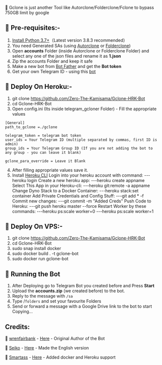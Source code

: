 🔷 Gclone is just another Tool like Autorclone/Folderclone/Fclone to bypass 750GB limit by google

## 📗 Pre-requisites:-
1. [Install Python 3.7+](https://www.python.org/downloads/)（Latest version 3.8.3 recommended）
2. You need Generated SAs (using [Autorclone](https://github.com/xyou365/AutoRclone) or [Folderclone](https://github.com/Spazzlo/folderclone))
3. Open **accounts** Folder (inside Autorclone or Folderclone Folder) and select any one of the json files and rename it as **1.json**
4. Zip the accounts Folder and keep it safe
5. Make a new bot from [Bot Father](https://core.telegram.org/bots#6-botfather) and get the **Bot token**
6. Get your own Telegram ID - using this [bot](https://t.me/userinfobot)

## 📙 Deploy On Heroku:-

1. git clone https://github.com/Zero-The-Kamisama/Gclone-HRK-Bot
2. cd Gclone-HRK-Bot
3. Open config.ini (Its inside telegram_gcloner Folder) - Fill the appropriate values
```
[General]
path_to_gclone =./gclone

telegram_token = telegram bot token
user_ids = Your Telegram ID (multiple separated by commas, first ID is admin)
group_ids = Your Telegram Group ID (If you are not adding the bot to any group - you can leave it blank)

gclone_para_override = Leave it Blank
```
4. After filling appropriate values save it.
5. Install [Heroku CLI](https://devcenter.heroku.com/articles/heroku-cli#download-and-install)
Login into your heroku account with command:
   ---heroku login
Create a new heroku app:
   ---heroku create appname	
Select This App in your Heroku-cli:
   ---heroku git:remote -a appname
Change Dyno Stack to a Docker Container:
   ---heroku stack:set container
Add Private Credentials and Config Stuff:
   ---git add * -f
Commit new changes:
   ---git commit -m "Added Creds"
Push Code to Heroku:
   ---git push heroku master --force
Restart Worker by these commands:
   ---heroku ps:scale worker=0
   ---heroku ps:scale worker=1


## 📙 Deploy On VPS:-
1. git clone https://github.com/Zero-The-Kamisama/Gclone-HRK-Bot
2. cd Gclone-HRK-Bot
3. sudo snap install docker
4. sudo docker build . -t gclone-bot
5. sudo docker run gclone-bot


## 🍎 Running the Bot

1. After Deploying go to Telegram Bot you created before and Press **Start**
2. Upload the **accounts.zip** (we created before) to the bot.
3. Reply to the message with `/sa`
4. Type /`folders` and set your favourite Folders
5. Send or forward a message with a Google Drive link to the bot to start Copying...

## Credits:
🧠 [wrenfairbank](https://github.com/wrenfairbank) - [Here](https://github.com/wrenfairbank/telegram_gcloner) - Original Author of the Bot

🧠 [Seiko](https://github.com/thegreatestminer) - [Here](https://github.com/thegreatestminer/telegram_gcloner) - Made the English version 

🧠 [Smartass](https://github.com/smartass08) - [Here](https://github.com/smartass08/telegram_gcloner) - Added docker and Heroku support
